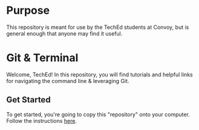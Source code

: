 # Purpose
This repository is meant for use by the TechEd students at Convoy, but is general enough that anyone may find it useful.

# Git & Terminal

Welcome, TechEd! In this repository, you will find tutorials and helpful links for navigating the command line & leveraging Git.

## Get Started
To get started, you're going to copy this "repository" onto your computer. Follow the instructions [here](/git-tutorial/README.md).